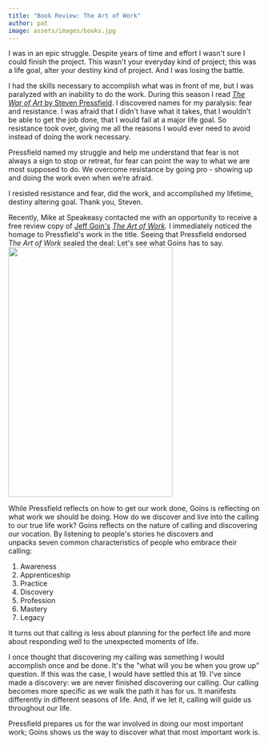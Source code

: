 ```yaml
---
title: "Book Review: The Art of Work"
author: pat
image: assets/images/books.jpg
---
```

<p>I was in an epic struggle. Despite years of time and effort I wasn't sure I could finish the project. This wasn't your everyday kind of project; this was a life goal, alter your destiny kind of project. And I was losing the battle.</p>
<p>I had the skills necessary to accomplish what was in front of me, but I was paralyzed with an inability to do the work. During this season I read <a href="http://amzn.to/1Nj6hNu" target="_blank" rel="noopener"><em>The War of Art</em> by Steven Pressfield</a>. I discovered names for my paralysis: fear and resistance. I was afraid that I didn't have what it takes, that I wouldn't be able to get the job done, that I would fail at a major life goal. So resistance took over, giving me all the reasons I would ever need to avoid instead of doing the work necessary.</p>
<p>Pressfield named my struggle and help me understand that fear is not always a sign to stop or retreat, for fear can point the way to what we are most supposed to do. We overcome resistance by going pro - showing up and doing the work even when we’re afraid.</p>
<p>I resisted resistance and fear, did the work, and accomplished my lifetime, destiny altering goal. Thank you, Steven.</p>
<p>Recently, Mike at Speakeasy contacted me with an opportunity to receive a free review copy of <a href="http://goinswriter.com/" target="_blank" rel="noopener">Jeff Goin's</a> <em><a href="http://amzn.to/1IVDzQG" target="_blank" rel="noopener">The Art of Work</a>. </em>I immediately noticed the homage to Pressfield's work in the title. Seeing that Pressfield endorsed <em>The Art of Work</em> sealed the deal: Let's see what Goins has to say.<a href="http://amzn.to/1IVDzQG"><img class="alignleft" src="http://ecx.images-amazon.com/images/I/41RnIpNR85L._SX326_BO1,204,203,200_.jpg" alt="" width="328" height="499" /></a></p>
<p>While Pressfield reflects on how to get our work done, Goins is reflecting on what work we should be doing. How do we discover and live into the calling to our true life work? Goins reflects on the nature of calling and discovering our vocation. By listening to people's stories he discovers and unpacks seven common characteristics of people who embrace their calling:</p>
<ol>
<li>Awareness</li>
<li>Apprenticeship</li>
<li>Practice</li>
<li>Discovery</li>
<li>Profession</li>
<li>Mastery</li>
<li>Legacy</li>
</ol>
<p>It turns out that calling is less about planning for the perfect life and more about responding well to the unexpected moments of life.</p>
<p>I once thought that discovering my calling was something I would accomplish once and be done. It's the "what will you be when you grow up" question. If this was the case, I would have settled this at 19. I've since made a discovery: we are never finished discovering our calling. Our calling becomes more specific as we walk the path it has for us. It manifests differently in different seasons of life. And, if we let it, calling will guide us throughout our life.</p>
<p>Pressfield prepares us for the war involved in doing our most important work; Goins shows us the way to discover what that most important work is.</p>
